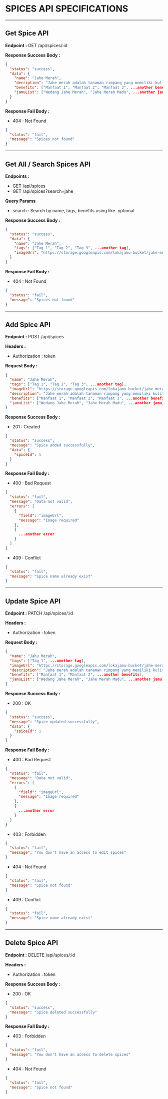 # SPICES API SPECIFICATIONS

---

## Get Spice API

**Endpoint :** GET /api/spices/:id

**Response Success Body :**

```json
{
  "status": "success",
  "data": {
    "name": "Jahe Merah",
    "decription": "Jahe merah adalah tanaman rimpang yang memiliki kulit luar berwarna merah tua dan daging berwarna merah muda kecokelatan. Jahe merah memiliki aroma yang kuat dan rasa yang lebih manis daripada jahe biasa.",
    "benefits": ["Manfaat 1", "Manfaat 2", "Manfaat 3", ...another benefits],
    "jamuList": ["Wedang Jahe Merah", "Jahe Merah Madu", ...another jamu]
  }
}
```

**Response Fail Body :**

- 404 : Not Found

```json
{
  "status": "fail",
  "message": "Spices not found"
}
```

---

## Get All / Search Spices API

**Endpoints :**

- GET /api/spices
- GET /api/spices?search=jahe

**Query Params**

- search : Search by name, tags, benefits using like. optional

**Response Success Body :**

```json
{
  "status": "success",
  "data": {
    "name": "Jahe Merah",
    "tags": ["Tag 1", "Tag 2", "Tag 3", ...another tag],
    "imageUrl": "https://storage.googleapis.com/lokajamu-bucket/jahe-merah.png",
  }
}
```

**Response Fail Body :**

- 404 : Not Found

```json
{
  "status": "fail",
  "message": "Spices not found"
}
```

---

## Add Spice API

**Endpoint :** POST /api/spices

**Headers :**

- Authorization : token

**Request Body :**

```json
{
  "name": "Jahe Merah",
  "tags": ["Tag 1", "Tag 2", "Tag 3", ...another tag],
  "imageUrl": "https://storage.googleapis.com/lokajamu-bucket/jahe-merah.png",
  "description": "Jahe merah adalah tanaman rimpang yang memiliki kulit luar berwarna merah tua dan daging berwarna merah muda kecokelatan. Jahe merah memiliki aroma yang kuat dan rasa yang lebih manis daripada jahe biasa.",
  "benefits": ["Manfaat 1", "Manfaat 2", "Manfaat 3", ...another benefits],
  "jamuList": ["Wedang Jahe Merah", "Jahe Merah Madu", ...another jamu]
}
```

**Response Success Body :**

- 201 : Created

```json
{
  "status": "success",
  "message": "Spice added successfully",
  "data": {
    "spiceId": 1
  }
}
```

**Response Fail Body :**

- 400 : Bad Request

```json
{
  "status": "fail",
  "message": "Data not valid",
  "errors": [
    {
      "field": "imageUrl",
      "message": "Image required"
    },
    {
      ...another error
    }
  ]
}
```

- 409 : Conflict

```json
{
  "status": "fail",
  "message": "Spice name already exist"
}
```

---

## Update Spice API

**Endpoint :** PATCH /api/spices/:id

**Headers :**

- Authorization : token

**Request Body :**

```json
{
  "name": "Jahu Merah",
  "tags": ["Tag 1", ...another tag],
  "imageUrl": "https://storage.googleapis.com/lokajamu-bucket/jahe-merah.png",
  "description": "Jahe merah adalah tanaman rimpang yang memiliki kulit luar berwarna merah tua dan daging berwarna merah muda kecokelatan.",
  "benefits": ["Manfaat 1", "Manfaat 2", ...another benefits],
  "jamuList": ["Wedang Jahe Merah", "Jahe Merah Madu", ...another jamu]
}
```

**Response Success Body :**

- 200 : OK

```json
{
  "status": "success",
  "message": "Spice updated successfully",
  "data": {
    "spiceId": 1
  }
}
```

**Response Fail Body :**

- 400 : Bad Request

```json
{
  "status": "fail",
  "message": "Data not valid",
  "errors": [
    {
      "field": "imageUrl",
      "message": "Image required"
    },
    {
      ...another error
    }
  ]
}
```

- 403 : Forbidden

```json
{
  "status": "fail",
  "message": "You don't have an access to edit spices"
}
```

- 404 : Not Found

```json
{
  "status": "fail",
  "message": "Spice not found"
}
```

- 409 : Conflict

```json
{
  "status": "fail",
  "message": "Spice name already exist"
}
```

---

## Delete Spice API

**Endpoint :** DELETE /api/spices/:id

**Headers :**

- Authorization : token

**Response Success Body :**

- 200 : OK

```json
{
  "status": "success",
  "message": "Spice deleted successfully"
}
```

**Response Fail Body :**

- 403 : Forbidden

```json
{
  "status": "fail",
  "message": "You don't have an access to delete spices"
}
```

- 404 : Not Found

```json
{
  "status": "fail",
  "message": "Spice not found"
}
```